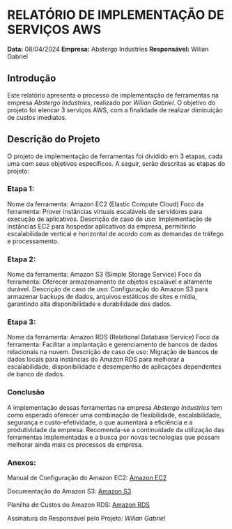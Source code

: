 
# RELATÓRIO DE IMPLEMENTAÇÃO DE SERVIÇOS AWS
**Data:** 08/04/2024
**Empresa:** Abstergo Industries
**Responsável:** Wilian Gabriel

## Introdução
Este relatório apresenta o processo de implementação de ferramentas na empresa *Abstergo Industries*, realizado por *Wilian Gabriel*. O objetivo do projeto foi elencar 3 serviços AWS, com a finalidade de realizar diminuição de custos imediatos.

## Descrição do Projeto
O projeto de implementação de ferramentas foi dividido em 3 etapas, cada uma com seus objetivos específicos. A seguir, serão descritas as etapas do projeto:

### Etapa 1:
Nome da ferramenta: Amazon EC2 (Elastic Compute Cloud)
Foco da ferramenta: Prover instâncias virtuais escaláveis de servidores para execução de aplicativos.
Descrição de caso de uso: Implementação de instâncias EC2 para hospedar aplicativos da empresa, permitindo escalabilidade vertical e horizontal de acordo com as demandas de tráfego e processamento.

### Etapa 2:
Nome da ferramenta: Amazon S3 (Simple Storage Service)
Foco da ferramenta: Oferecer armazenamento de objetos escalável e altamente durável.
Descrição de caso de uso: Configuração do Amazon S3 para armazenar backups de dados, arquivos estáticos de sites e mídia, garantindo alta disponibilidade e durabilidade dos dados.

### Etapa 3:
Nome da ferramenta: Amazon RDS (Relational Database Service)
Foco da ferramenta: Facilitar a implantação e gerenciamento de bancos de dados relacionais na nuvem.
Descrição de caso de uso: Migração de bancos de dados locais para instâncias do Amazon RDS para melhorar a escalabilidade, disponibilidade e desempenho de aplicações dependentes de banco de dados.

### Conclusão
A implementação dessas ferramentas na empresa *Abstergo Industries* tem como esperado oferecer uma combinação de flexibilidade, escalabilidade, segurança e custo-efetividade, o que aumentará a eficiência e a produtividade da empresa. Recomenda-se a continuidade da utilização das ferramentas implementadas e a busca por novas tecnologias que possam melhorar ainda mais os processos da empresa.

### Anexos:
Manual de Configuração do Amazon EC2: [Amazon EC2](https://docs.aws.amazon.com/pt_br/AWSEC2/latest/UserGuide/get-set-up-for-amazon-ec2.html)

Documentação do Amazon S3: [Amazon S3](https://docs.aws.amazon.com/pt_br/AmazonS3/latest/userguide/Welcome.html)

Planilha de Custos do Amazon RDS: [Amazon RDS](https://aws.amazon.com/pt/rds/pricing/)


Assinatura do Responsável pelo Projeto: *Wilian Gabriel*